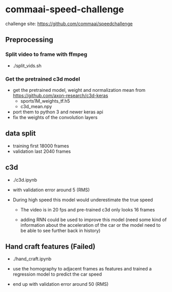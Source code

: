# commaai-speed-challenge

challenge site: https://github.com/commaai/speedchallenge

## Preprocessing

### Split video to frame with ffmpeg
* ./split_vids.sh

### Get the pretrained c3d model
* get the pretrained model, weight and normalization mean from 
  https://github.com/axon-research/c3d-keras
    * sports1M_weights_tf.h5
    * c3d_mean.npy
* port them to python 3 and newer keras api
* fix the weights of the convolution layers


## data split

* training first 18000 frames
* validation last 2040 frames

## c3d 

* ./c3d.ipynb

* with validation error around 5 (RMS)

* During high speed this model would underestimate the true speed
  
  * The video is in 20 fps and pre-trained c3d only looks 16 frames

  * adding RNN could be used to improve this model (need some kind of information
    about the acceleration of the car or the model need to be able to see further
    back in history)


## Hand craft features (Failed)

* ./hand_craft.ipynb

* use the homography to adjacent frames as features and trained a regression
  model to predict the car speed

* end up with validation error around 50 (RMS)
